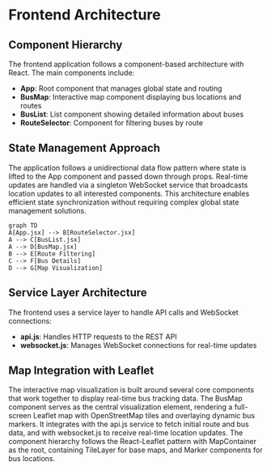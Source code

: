 # Frontend Architecture

## Component Hierarchy

The frontend application follows a component-based architecture with React. The main components include:

- **App**: Root component that manages global state and routing
- **BusMap**: Interactive map component displaying bus locations and routes
- **BusList**: List component showing detailed information about buses
- **RouteSelector**: Component for filtering buses by route

## State Management Approach

The application follows a unidirectional data flow pattern where state is lifted to the App component and passed down through props. Real-time updates are handled via a singleton WebSocket service that broadcasts location updates to all interested components. This architecture enables efficient state synchronization without requiring complex global state management solutions.

```mermaid
graph TD
A[App.jsx] --> B[RouteSelector.jsx]
A --> C[BusList.jsx]
A --> D[BusMap.jsx]
B --> E[Route Filtering]
C --> F[Bus Details]
D --> G[Map Visualization]
```

## Service Layer Architecture

The frontend uses a service layer to handle API calls and WebSocket connections:

- **api.js**: Handles HTTP requests to the REST API
- **websocket.js**: Manages WebSocket connections for real-time updates

## Map Integration with Leaflet

The interactive map visualization is built around several core components that work together to display real-time bus tracking data. The BusMap component serves as the central visualization element, rendering a full-screen Leaflet map with OpenStreetMap tiles and overlaying dynamic bus markers. It integrates with the api.js service to fetch initial route and bus data, and with websocket.js to receive real-time location updates. The component hierarchy follows the React-Leaflet pattern with MapContainer as the root, containing TileLayer for base maps, and Marker components for bus locations.